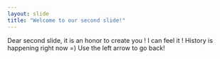 ```yaml
---
layout: slide
title: "Welcome to our second slide!"
---
```

Dear second slide, it is an honor to create you !
I can feel it ! History is happening right now =) 
Use the left arrow to go back!
